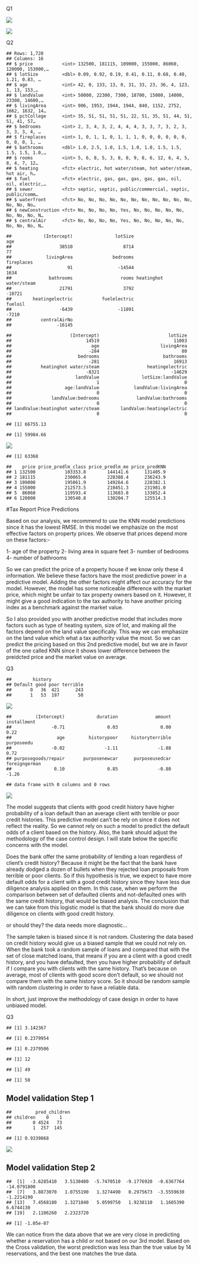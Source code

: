 Q1

![](ECO-395-Homework-2--Ahmed-Almezail_files/figure-markdown_strict/unnamed-chunk-5-1.png)

![](ECO-395-Homework-2--Ahmed-Almezail_files/figure-markdown_strict/unnamed-chunk-6-1.png)

Q2

    ## Rows: 1,728
    ## Columns: 16
    ## $ price           <int> 132500, 181115, 109000, 155000, 86060, 120000, 153000,…
    ## $ lotSize         <dbl> 0.09, 0.92, 0.19, 0.41, 0.11, 0.68, 0.40, 1.21, 0.83, …
    ## $ age             <int> 42, 0, 133, 13, 0, 31, 33, 23, 36, 4, 123, 1, 13, 153,…
    ## $ landValue       <int> 50000, 22300, 7300, 18700, 15000, 14000, 23300, 14600,…
    ## $ livingArea      <int> 906, 1953, 1944, 1944, 840, 1152, 2752, 1662, 1632, 14…
    ## $ pctCollege      <int> 35, 51, 51, 51, 51, 22, 51, 35, 51, 44, 51, 51, 41, 57…
    ## $ bedrooms        <int> 2, 3, 4, 3, 2, 4, 4, 4, 3, 3, 7, 3, 2, 3, 3, 3, 3, 4, …
    ## $ fireplaces      <int> 1, 0, 1, 1, 0, 1, 1, 1, 0, 0, 0, 0, 0, 0, 0, 0, 0, 1, …
    ## $ bathrooms       <dbl> 1.0, 2.5, 1.0, 1.5, 1.0, 1.0, 1.5, 1.5, 1.5, 1.5, 1.0,…
    ## $ rooms           <int> 5, 6, 8, 5, 3, 8, 8, 9, 8, 6, 12, 6, 4, 5, 8, 4, 7, 12…
    ## $ heating         <fct> electric, hot water/steam, hot water/steam, hot air, h…
    ## $ fuel            <fct> electric, gas, gas, gas, gas, gas, oil, oil, electric,…
    ## $ sewer           <fct> septic, septic, public/commercial, septic, public/comm…
    ## $ waterfront      <fct> No, No, No, No, No, No, No, No, No, No, No, No, No, No…
    ## $ newConstruction <fct> No, No, No, No, Yes, No, No, No, No, No, No, No, No, N…
    ## $ centralAir      <fct> No, No, No, No, Yes, No, No, No, No, No, No, No, No, N…

    ##            (Intercept)                lotSize                    age 
    ##                  38510                   8714                     77 
    ##             livingArea               bedrooms             fireplaces 
    ##                     91                 -14544                   1634 
    ##              bathrooms                  rooms heatinghot water/steam 
    ##                  21791                   3792                 -10721 
    ##        heatingelectric           fuelelectric                fueloil 
    ##                  -6439                 -11891                  -7210 
    ##           centralAirNo 
    ##                 -16145

    ##                      (Intercept)                          lotSize 
    ##                            14519                            11003 
    ##                              age                       livingArea 
    ##                             -284                               80 
    ##                         bedrooms                        bathrooms 
    ##                             -281                            16913 
    ##           heatinghot water/steam                  heatingelectric 
    ##                            -8321                           -14629 
    ##                        landValue                lotSize:landValue 
    ##                                1                                0 
    ##                    age:landValue             landValue:livingArea 
    ##                                0                                0 
    ##               landValue:bedrooms              landValue:bathrooms 
    ##                                0                                0 
    ## landValue:heatinghot water/steam        landValue:heatingelectric 
    ##                                0                                0

    ## [1] 66755.13

    ## [1] 59984.66

![](ECO-395-Homework-2--Ahmed-Almezail_files/figure-markdown_strict/unnamed-chunk-9-1.png)

    ## [1] 63368

    ##    price price_predlm_class price_predlm_me price_predKNN
    ## 1 132500           103353.8        144141.6      131405.9
    ## 2 181115           230065.4        228388.4      236243.9
    ## 3 109000           195061.9        149264.6      228382.1
    ## 4 155000           212573.5        210451.3      231981.0
    ## 5  86060           119593.4        113683.8      133852.4
    ## 6 120000           130540.8        130204.7      125514.3

#Tax Report Price Predictions

Based on our analysis, we recommend to use the KNN model predictions
since it has the lowest RMSE. In this model we emphasize on the most
effective factors on property prices. We observe that prices depend more
on these factors:-

1- age of the property 2- living area in square feet 3- number of
bedrooms 4- number of bathrooms

So we can predict the price of a property house if we know only these 4
information. We believe these factors have the most predictive power in
a predictive model. Adding the other factors might affect our accuracy
for the model. However, the model has some noticeable difference with
the market price, which might be unfair to tax property owners based on
it. However, it might give a good indication to the tax authority to
have another pricing index as a benchmark against the market value.

So I also provided you with another predictive model that includes more
factors such as type of heating system, size of lot, and making all the
factors depend on the land value specifically. This way we can emphasize
on the land value which what a tax authority value the most. So we can
predict the pricing based on this 2nd predictive model, but we are in
favor of the one called KNN since it shows lower difference between the
preidcted price and the market value on average.

Q3

    ##        history
    ## Default good poor terrible
    ##       0   36  421      243
    ##       1   53  197       50

![](ECO-395-Homework-2--Ahmed-Almezail_files/figure-markdown_strict/unnamed-chunk-13-1.png)

    ##         (Intercept)            duration              amount         installment 
    ##               -0.71                0.03                0.00                0.22 
    ##                 age         historypoor     historyterrible          purposeedu 
    ##               -0.02               -1.11               -1.88                0.72 
    ## purposegoods/repair       purposenewcar      purposeusedcar       foreigngerman 
    ##                0.10                0.85               -0.80               -1.26

    ## data frame with 0 columns and 0 rows

![](ECO-395-Homework-2--Ahmed-Almezail_files/figure-markdown_strict/unnamed-chunk-14-1.png)

The model suggests that clients with good credit history have higher
probability of a loan default than an average client with terrible or
poor credit histories. This predictive model can’t be rely on since it
does not reflect the reality. So we cannot rely on such a model to
predict the default odds of a client based on the history. Also, the
bank should adjust the methodology of the case control design. I will
state below the specific concerns with the model.

Does the bank offer the same probability of lending a loan regardless of
client’s credit history? Because it might be the fact that the bank have
already dodged a dozen of bullets when they rejected loan proposals from
terrible or poor clients. So if this hypothesis is true, we expect to
have more default odds for a client with a good credit history since
they have less due diligence analysis applied on them. In this case,
when we perform the comparison between set of defaulted clients and
not-defaulted ones with the same credit history, that would be biased
analysis. The conclusion that we can take from this logistic model is
that the bank should do more due diligence on clients with good credit
history.

or should they? the data needs more diagnostic…

The sample taken is biased since it is not random. Clustering the data
based on credit history would give us a biased sample that we could not
rely on. When the bank took a random sample of loans and compared that
with the set of close matched loans, that means if you are a client with
a good credit history, and you have defaulted, then you have higher
probability of default if I compare you with clients with the same
history. That’s because on average, most of clients with good score
don’t default, so we should not compare them with the same history
score. So it should be random sample with random clustering in order to
have a reliable data.

In short, just improve the methodology of case design in order to have
unbiased model.

Q3

    ## [1] 3.142367

    ## [1] 0.2379954

    ## [1] 0.2379506

    ## [1] 12

    ## [1] 49

    ## [1] 50

## Model validation Step 1

    ##         pred_children
    ## children    0    1
    ##        0 4524   73
    ##        1  257  145

    ## [1] 0.9339868

![](ECO-395-Homework-2--Ahmed-Almezail_files/figure-markdown_strict/unnamed-chunk-20-1.png)

## Model validation Step 2

    ##  [1]  -3.6285410   3.5130400  -5.7470510  -9.1776920  -0.6367764 -14.0791800
    ##  [7]   3.8873070   1.0755190   1.3274490   0.2975673  -3.5559630  -1.2214190
    ## [13]   7.4568180   1.3271840   5.0599750   1.9238110   1.1605390   6.6744130
    ## [19]   2.1106260   2.2323720

    ## [1] -1.05e-07

We can notice from the data above that we are very close in predicting
whether a reservation has a child or not based on our 3rd model. Based
on the Cross validation, the worst prediction was less than the true
value by 14 reservations, and the best one matches the true data.
